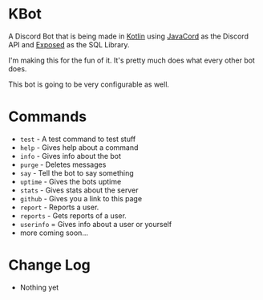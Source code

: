 # KBot

A Discord Bot that is being made 
in [Kotlin](https://kotlinlang.org/) 
using [JavaCord](https://github.com/Javacord/Javacord) as the Discord API
and [Exposed](https://github.com/JetBrains/Exposed) as the SQL Library.

I'm making this for the fun of it. It's pretty much does what every other bot does. 

This bot is going to be very configurable as well.

# Commands
- `test` - A test command to test stuff
- `help` - Gives help about a command
- `info` - Gives info about the bot
- `purge` - Deletes messages
- `say` - Tell the bot to say something
- `uptime` - Gives the bots uptime
- `stats` - Gives stats about the server
- `github` - Gives you a link to this page
- `report` - Reports a user.
- `reports` - Gets reports of a user.
- `userinfo` = Gives info about a user or yourself
- more coming soon...

# Change Log
- Nothing yet